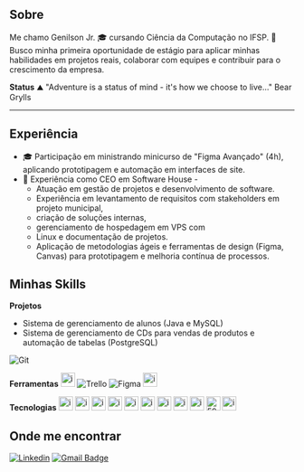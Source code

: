 ## Sobre
Me chamo Genilson Jr.
🎓 cursando Ciência da Computação no IFSP. 
🤔 Busco minha primeira oportunidade de estágio para aplicar minhas habilidades em projetos reais, colaborar com equipes e contribuir para o crescimento da empresa.


**Status**
⛰️ "Adventure is a status of mind - it's how we choose to live..." Bear Grylls

****

## Experiência
- 🎓 Participação em ministrando minicurso de "Figma Avançado" (4h),  aplicando prototipagem e automação em interfaces de site. 
- 💼 Experiência como CEO em Software House -
  - Atuação em gestão de projetos e desenvolvimento de software.
  - Experiência em levantamento de requisitos com stakeholders em projeto municipal,
  - criação de soluções internas,
  - gerenciamento de hospedagem em VPS com
  - Linux e documentação de projetos.
  - Aplicação de metodologias ágeis e ferramentas de design (Figma, Canvas) para prototipagem e melhoria contínua de processos.

## Minhas Skills

**Projetos**
 - Sistema de gerenciamento de alunos (Java e MySQL)
 - Sistema de gerenciamento de CDs para vendas de produtos e automação de tabelas (PostgreSQL)

![Git](https://img.shields.io/badge/-Git-333333?style=flat&logo=git)

**Ferramentas**
<img width="25" height="25" alt="image" src="https://github.com/user-attachments/assets/6b478192-3d2a-4931-9bf1-7edf10cb14a8" />
![Trello](https://img.shields.io/badge/-Trello-333333?style=flat&logo=trello&logoColor=007ACC)
![Figma](https://img.shields.io/badge/-Figma-333333?style=flat&logo=figma&logoColor=007ACC)
<img width="25" height="25" alt="image" src="https://github.com/user-attachments/assets/dee17b5a-da02-4e17-8a06-0675ae6431d7" />

**Tecnologias**
<img width="25" height="25" alt="image" src="https://github.com/user-attachments/assets/b7352d6b-3e3f-4f3e-a4e9-932f0da8bdc4" />
<img width="25" height="25" alt="image" src="https://github.com/user-attachments/assets/a01a6047-990b-4f57-a4b9-1599c6fa196e" />
<img width="25" height="25" alt="image" src="https://github.com/user-attachments/assets/9b4c3371-c23b-422c-b047-1ce29cd8e43d" />
<img width="25" height="25" alt="image" src="https://github.com/user-attachments/assets/c4284206-8025-47dd-9734-911beadf5c55" />
<img width="25" height="25" alt="image" src="https://github.com/user-attachments/assets/63c81bd2-ed91-433f-8088-cf871aa96967" />
<img width="25" height="25" alt="image" src="https://github.com/user-attachments/assets/0dd4a7d5-d60f-4bc7-86b7-1e30d73c3f6b" />
<img width="25" height="25" alt="image" src="https://github.com/user-attachments/assets/a40a294f-4ccc-4d15-a4e8-e70782fee3f8" />
<img width="25" height="25" alt="image" src="https://github.com/user-attachments/assets/036ecb55-9d70-4b62-97f8-e4e965074972" />
<img width="25" height="25" alt="image" src="https://github.com/user-attachments/assets/6e90b9bc-22d6-49d1-b6a0-cae38cc67a95" />
<img width="25" height="25" alt="5968282" src="https://github.com/user-attachments/assets/518fa37f-85c5-45ce-80c1-74b52d509a6e" />
<img width="25" height="25" alt="image" src="https://github.com/user-attachments/assets/7561f844-be1d-4479-ab2d-1d627bf4f2c4" />



## Onde me encontrar
[![Linkedin](https://img.shields.io/badge/-Genilson_Junior-blue?style=flat-square&logo=Linkedin&logoColor=white&link=LINK-DO-SEU-LINKEDIN)](LINK-DO-SEU-LINKEDIN)
[![Gmail Badge](https://img.shields.io/badge/-Contato-006bed?style=flat-square&logo=Gmail&logoColor=white&link=mailto:srgejunior@gmail.com)](mailto:srgejunior@gmail.com)
